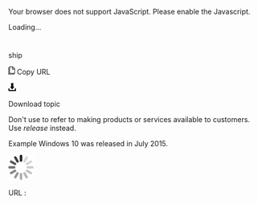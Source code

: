 Your browser does not support JavaScript. Please enable the Javascript.

Loading...

# 

ship

![Copy URL](ship_files/Copy.png)
Copy URL

![Download](ship_files/Download.png)

Download topic

Don't use to refer to making products or services available to customers. Use *release* instead. 

Example Windows 10 was released in July 2015.

![In progress](ship_files/activity-large.gif)

URL :
